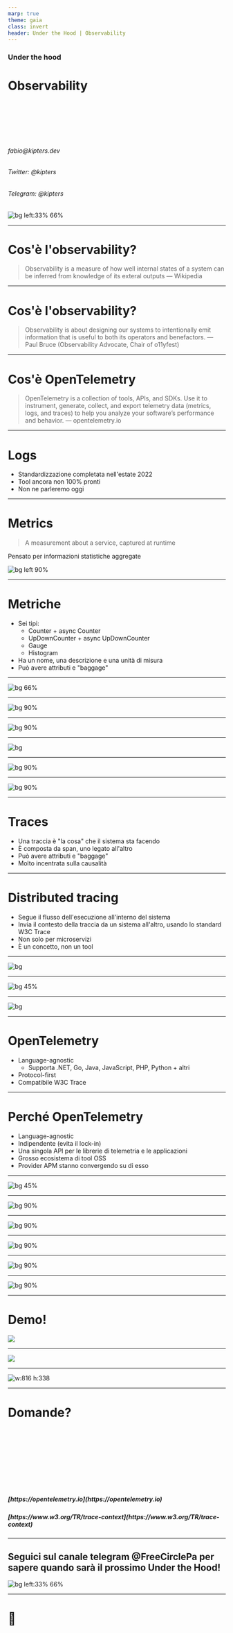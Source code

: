 ```yaml
---
marp: true
theme: gaia
class: invert
header: Under the Hood | Observability
---
```


<style scoped>
section {
    background-image: url("uth-bg.png");
    background-size: cover;
}

a {
  text-decoration: none;
  color: inherit;
}
</style>

<!-- _header: '' -->
<!-- _paginate: false -->

### Under the hood
# Observability

<br>
<br>
<br>
<br>
<br>

###### [fabio@kipters.dev](mailto:kipters.dev)
###### [Twitter: @kipters](https://twitter.com/kipters)
###### [Telegram: @kipters](https://t.me/kipters)

![bg left:33% 66%](./freecircle.png)

---

# Cos'è l'observability?

> Observability is a measure of how well internal states of a system can be inferred from knowledge of its exteral outputs
&mdash; Wikipedia

<!-- Intentionality -->
<!-- Questions (impact, time for action, latency) -->
<!-- Send everything upfront (unknown unknown) -->

---

# Cos'è l'observability?

> Observability is about designing our systems to intentionally emit information
that is useful to both its operators and benefactors.
&mdash; Paul Bruce (Observability Advocate, Chair of o11yfest)

---

# Cos'è OpenTelemetry

> OpenTelemetry is a collection of tools, APIs, and SDKs. Use it to instrument, generate, collect, and export telemetry data (metrics, logs, and traces) to help you analyze your software’s performance and behavior.
&mdash; opentelemetry.io

---

# Logs

- Standardizzazione completata nell'estate 2022
- Tool ancora non 100% pronti
- Non ne parleremo oggi

---

# Metrics

> A measurement about a service, captured at runtime

Pensato per informazioni statistiche aggregate

![bg left 90%](./metrics_queueclient.png)

---

# Metriche

- Sei tipi:
  - Counter + async Counter
  - UpDownCounter + async UpDownCounter
  - Gauge
  - Histogram
- Ha un nome, una descrizione e una unità di misura
- Può avere attributi e "baggage"

---

<!-- _class: lead -->

![bg 66%](./metrics_queueclient.png)

---

<!-- _class: lead -->

![bg 90%](./queueclient_metrics_code.png)

---

<!-- _class: lead -->

![bg 90%](./metrics_server_duration.png)

---

<!-- _header: '' -->

![bg](./fry_not_sure.jpg)

---

<!-- _class: lead -->

![bg 90%](./metrics_gc_heap.png)

---

![bg 90%](./metrics_grafana_heap.png)

---

# Traces

- Una traccia è "la cosa" che il sistema sta facendo
- È composta da span, uno legato all'altro
- Può avere attributi e "baggage"
- Molto incentrata sulla causalità

<!-- Causality: one thing happens, which leads to another thing happening etc -->

---

# Distributed tracing

- Segue il flusso dell'esecuzione all'interno del sistema
- Invia il contesto della traccia da un sistema all'altro, usando lo standard
W3C Trace
- Non solo per microservizi
- È un concetto, non un tool

---

<!-- _class: lead -->
<!-- _header: '' -->

![bg](./datadog_trace.png)

---

<!-- _class: lead -->
<!-- _header: '' -->

![bg 45%](./trace_tags.png)

---

<!-- _class: lead -->
<!-- _header: '' -->

![bg](./trace_slow_timeline.png)

---

# OpenTelemetry

- Language-agnostic
  - Supporta .NET, Go, Java, JavaScript, PHP, Python + altri
- Protocol-first
- Compatibile W3C Trace

---

# Perché OpenTelemetry

- Language-agnostic
- Indipendente (evita il lock-in)
- Una singola API per le librerie di telemetria e le applicazioni
- Grosso ecosistema di tool OSS
- Provider APM stanno convergendo su di esso

---

<!-- _header: '' -->

![bg 45%](./deps-java.png)


---

<!-- _header: '' -->

![bg 90%](./deps-dotnet.png)

---

<!-- _header: '' -->

![bg 90%](./config-dotnet.png)

---

<!-- _header: '' -->

![bg 90%](./java-env-vars.png)

---

<!-- _header: '' -->

![bg 90%](./grafana-traces.png)

---

<!-- _header: '' -->

![bg 90%](./java-manual-instrumenting.png)

---

# Demo!

![](./yo-banner.jpg)

---

<!-- _class: lead -->

![](./demo-infra.png)

---

<!-- _class: lead -->

![w:816 h:338](./demo-grafana-stack.png)

--- 

# Domande?

<br>
<br>
<br>
<br>
<br>
<br>
<br>
<br>

##### [https://opentelemetry.io](https://opentelemetry.io)
##### [https://www.w3.org/TR/trace-context](https://www.w3.org/TR/trace-context)

---

<!-- _header: '' -->

## Seguici sul canale telegram [@FreeCirclePa](https://t.me/FreeCirclePa) per sapere quando sarà il prossimo Under the Hood!

![bg left:33% 66%](./freecircle.png)


---

# 👋